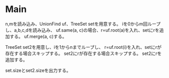 # Main
n,mを読み込み、UnionFind uf、TreeSet<Integer> setを用意する。
iを0からm回ループし、a,b,c,dを読み込み、
uf.same(a, c)の場合、r=uf.root(a)を入れ、setにrを追加する。
uf.merge(a, c)する。

TreeSet<Integer> set2を用意し、iを1からnまでループし、
r=uf.root(i)を入れ、setにrが存在する場合スキップする。
set2にrが存在する場合スキップする。
set2にrを追加する。

set.sizeとset2.sizeを出力する。
